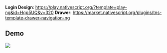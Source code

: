 **Login Design**: https://play.nativescript.org/?template=play-ng&id=Hqp5UQ&v=320
**Drawer**: https://market.nativescript.org/plugins/tns-template-drawer-navigation-ng

## Demo

![](login2drawer.gif)